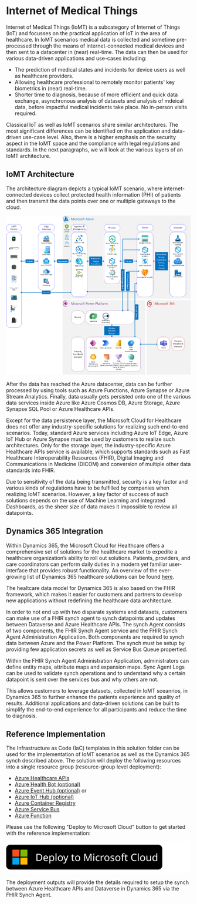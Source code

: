 # Internet of Medical Things

Internet of Medical Things (IoMT) is a subcategory of Internet of Things (IoT) and focusses on the practical application of IoT in the area of healthcare. In IoMT scenarios medical data is collected and sometime pre-processed through the means of internet-connected medical devices and then sent to a datacenter in (near) real-time. The data can then be used for various data-driven applications and use-cases including:

- The prediction of medical states and incidents for device users as well as healthcare providers.
- Allowing healthcare professional to remotely monitor patients' key biometrics in (near) real-time.
- Shorter time to diagnosis, because of more efficient and quick data exchange, asynchronous analysis of datasets and analysis of mdeical data, before impactful medical incidents take place. No in-person visits required.

Classical IoT as well as IoMT scenarios share similar architectures. The most significant differences can be identified on the application and data-driven use-case level. Also, there is a higher emphasis on the security aspect in the IoMT space and the compliance with legal regulations and standards. In the next paragraphs, we will look at the various layers of an IoMT architecture.

## IoMT Architecture

The architecture diagram depicts a typical IoMT scenario, where internet-connected devices collect protected health information (PHI) of patients and then transmit the data points over one or multiple gateways to the cloud.

![Internet of Medical Things Architecture](./docs/IoMT.png)

After the data has reached the Azure datacenter, data can be further processed by using tools such as Azure Functions, Azure Synapse or Azure Stream Analytics. Finally, data usually gets persisted onto one of the various data services inside Azure like Azure Cosmos DB, Azure Storage, Azure Synapse SQL Pool or Azure Healthcare APIs.

Except for the data persistence layer, the Microsoft Cloud for Healthcare does not offer any industry-specific solutions for realizing such end-to-end scenarios. Today, standard Azure services including Azure IoT Edge, Azure IoT Hub or Azure Synapse must be used by customers to realize such architectures. Only for the storage layer, the industry-specific Azure Healthcare APIs service is available, which supports standards such as Fast Healthcare Interoperability Resources (FHIR), Digital Imaging and Communications in Medicine (DICOM) and conversion of multiple other data standards into FHIR.

Due to sensitivity of the data being transmitted, security is a key factor and various kinds of regulations have to be fulfilled by companies when realizing IoMT scenarios. However, a key factor of success of such solutions depends on the use of Machine Learning and integrated Dashboards, as the sheer size of data makes it impossible to review all datapoints.

## Dynamics 365 Integration

Within Dynamics 365, the Microsoft Cloud for Healthcare offers a comprehensive set of solutions for the healthcare market to expedite a healthcare organization’s ability to roll out solutions. Patients, providers, and care coordinators can perform daily duties in a modern yet familiar user-interface that provides robust functionality. An overview of the ever-growing list of Dynamics 365 healthcare solutions can be found [here](https://docs.microsoft.com/en-us/dynamics365/industry/healthcare/overview).

The healtcare data model for Dynamics 365 is also based on the FHIR framework, which makes it easier for customers and partners to develop new applications without redefining the healthcare data architecture.

In order to not end up with two disparate systems and datasets, customers can make use of a FHIR synch agent to synch datapoints and updates between Dataverse and Azure Healthcare APIs. The synch Agent consists of two components, the FHIR Synch Agent service and the FHIR Synch Agent Administration Application. Both components are required to synch data between Azure and the Power Platform. The synch must be setup by providing few application secrets as well as Service Bus Queue propertied.

Within the FHIR Synch Agent Administration Application, administrators can define entity maps, attribute maps and expansion maps. Sync Agent Logs can be used to validate synch operations and to understand why a certain datapoint is sent over the services bus and why others are not.

This allows customers to leverage datasets, collected in IoMT sceanrios, in Dynamics 365 to further enhance the patients experience and quality of results. Additional applications and data-driven solutions can be built to simplify the end-to-end experience for all participants and reduce the time to diagnosis.

## Reference Implementation

The Infrastructure as Code (IaC) templates in this solution folder can be used for the implementation of IoMT scenarios as well as the Dynamics 365 synch described above. The solution will deploy the following resources into a single resource group (resource-group level deployment):

- [Azure Healthcare APIs](https://docs.microsoft.com/en-us/azure/healthcare-apis/healthcare-apis-overview)
- [Azure Health Bot (optional)](https://docs.microsoft.com/en-us/azure/health-bot/)
- [Azure Event Hub (optional)](https://docs.microsoft.com/azure/event-hubs/) or
- [Azure IoT Hub (optional)](https://docs.microsoft.com/azure/iot-hub/about-iot-hub)
- [Azure Container Registry](https://docs.microsoft.com/en-us/azure/container-registry/)
- [Azure Service Bus](https://docs.microsoft.com/en-us/azure/service-bus-messaging/service-bus-messaging-overview)
- [Azure Function](https://docs.microsoft.com/en-us/azure/azure-functions/functions-overview)

Please use the following "Deploy to Microsoft Cloud" button to get started with the reference implementation:

[![Deploy To Microsoft Cloud](/docs/deploytomicrosoftcloud.svg)](https://portal.azure.com/#blade/Microsoft_Azure_CreateUIDef/CustomDeploymentBlade/uri/https%3A%2F%2Fraw.githubusercontent.com%2Fmicrosoft%2Findustry%2Fmain%2FHealthcare%2Fsolutions%2FIoMT%2Fmain.json/uiFormDefinitionUri/https%3A%2F%2Fraw.githubusercontent.com%2Fmicrosoft%2Findustry%2Fmain%2FHealthcare%2Fsolutions%2FIoMT%2Fportal.json)

The deployment outputs will provide the details required to setup the synch between Azure Healthcare APIs and Dataverse in Dynamics 365 via the FHIR Synch Agent.
